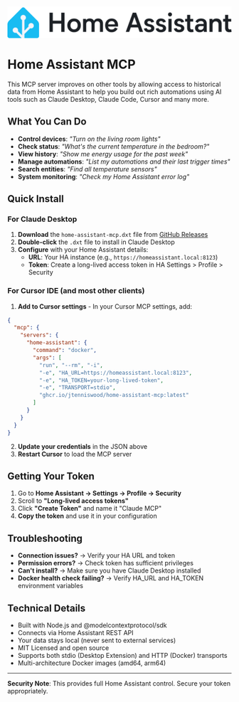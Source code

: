 <div align="center">
  <img src="docs/logo.png" alt="Home Assistant Logo" width="700">
</div>

# Home Assistant MCP

This MCP server improves on other tools by allowing access to historical data from Home Assistant to help you build out rich automations using AI tools such as Claude Desktop, Claude Code, Cursor and many more.

## What You Can Do

- **Control devices**: *"Turn on the living room lights"* 
- **Check status**: *"What's the current temperature in the bedroom?"*
- **View history**: *"Show me energy usage for the past week"*
- **Manage automations**: *"List my automations and their last trigger times"*
- **Search entities**: *"Find all temperature sensors"*
- **System monitoring**: *"Check my Home Assistant error log"*

## Quick Install

### For Claude Desktop

1. **Download** the `home-assistant-mcp.dxt` file from [GitHub Releases](https://github.com/jtenniswood/home-assistant-mcp/releases/latest)
2. **Double-click** the `.dxt` file to install in Claude Desktop  
3. **Configure** with your Home Assistant details:
   - **URL**: Your HA instance (e.g., `https://homeassistant.local:8123`)
   - **Token**: Create a long-lived access token in HA Settings > Profile > Security


### For Cursor IDE (and most other clients)

1. **Add to Cursor settings** - In your Cursor MCP settings, add:
```json
{
  "mcp": {
    "servers": {
      "home-assistant": {
        "command": "docker",
        "args": [
          "run", "--rm", "-i",
          "-e", "HA_URL=https://homeassistant.local:8123",
          "-e", "HA_TOKEN=your-long-lived-token",
          "-e", "TRANSPORT=stdio",
          "ghcr.io/jtenniswood/home-assistant-mcp:latest"
        ]
      }
    }
  }
}
```
2. **Update your credentials** in the JSON above
3. **Restart Cursor** to load the MCP server

## Getting Your Token

1. Go to **Home Assistant → Settings → Profile → Security**
2. Scroll to **"Long-lived access tokens"**
3. Click **"Create Token"** and name it "Claude MCP"
4. **Copy the token** and use it in your configuration

## Troubleshooting

- **Connection issues?** → Verify your HA URL and token
- **Permission errors?** → Check token has sufficient privileges
- **Can't install?** → Make sure you have Claude Desktop installed
- **Docker health check failing?** → Verify HA_URL and HA_TOKEN environment variables

## Technical Details

- Built with Node.js and @modelcontextprotocol/sdk
- Connects via Home Assistant REST API
- Your data stays local (never sent to external services)
- MIT Licensed and open source
- Supports both stdio (Desktop Extension) and HTTP (Docker) transports
- Multi-architecture Docker images (amd64, arm64)

---

**Security Note**: This provides full Home Assistant control. Secure your token appropriately.
